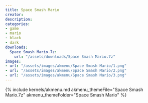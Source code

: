 ```yaml
---
title: Space Smash Mario
creator: 
description: 
categories:
- game
- mario
- black
- dark
downloads:
  Space Smash Mario.7z:
    url: "/assets/downloads/Space Smash Mario.7z"
images:
- url: "/assets/images/akmenu/Space Smash Mario/1.png"
- url: "/assets/images/akmenu/Space Smash Mario/2.png"
- url: "/assets/images/akmenu/Space Smash Mario/3.png"
---
```


{% include kernels/akmenu.md akmenu_themeFile="Space Smash Mario.7z" akmenu_themeFolder="Space Smash Mario" %}
